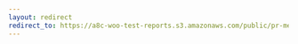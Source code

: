 ```yaml
---
layout: redirect
redirect_to: https://a8c-woo-test-reports.s3.amazonaws.com/public/pr-merge/38081/api/index.html
---
```

